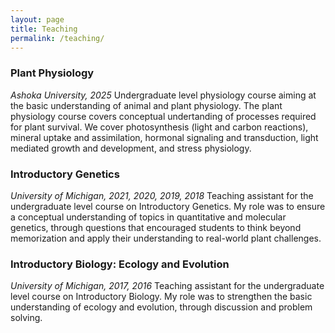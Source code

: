 ```yaml
---
layout: page
title: Teaching
permalink: /teaching/
---
```



### **Plant Physiology**
*Ashoka University, 2025*
Undergraduate level physiology course aiming at the basic understanding of animal and plant physiology. The plant physiology course covers conceptual undertanding of processes required for plant survival. We cover photosynthesis (light and carbon reactions), mineral uptake and assimilation, hormonal signaling and transduction, light mediated growth and development, and stress physiology.

### **Introductory Genetics**
*University of Michigan, 2021, 2020, 2019, 2018*
Teaching assistant for the undergraduate level course on Introductory Genetics. My role was to ensure a conceptual understanding of topics in quantitative and molecular genetics, through questions that encouraged students to think beyond memorization and apply their understanding to real-world plant challenges. 


### **Introductory Biology: Ecology and Evolution**
*University of Michigan, 2017, 2016*
Teaching assistant for the undergraduate level course on Introductory Biology. My role was to strengthen the basic understanding of ecology and evolution, through discussion and problem solving. 


